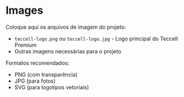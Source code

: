 # Images

Coloque aqui os arquivos de imagem do projeto:

- `teccell-logo.png` ou `teccell-logo.jpg` - Logo principal do Teccell Premium
- Outras imagens necessárias para o projeto

Formatos recomendados:
- PNG (com transparência)
- JPG (para fotos)
- SVG (para logotipos vetoriais)
